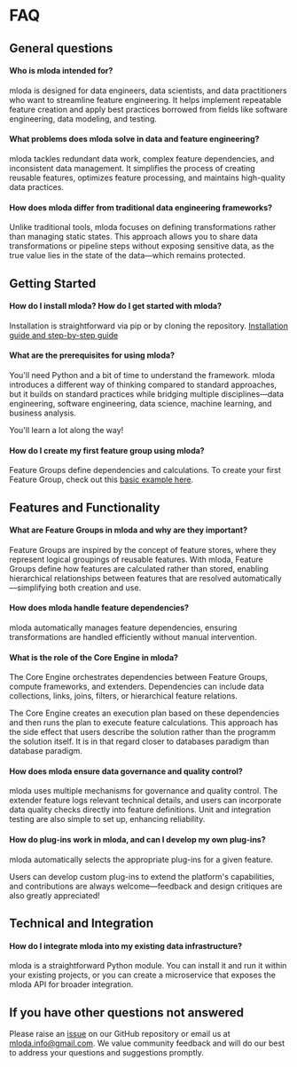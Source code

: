 # FAQ

## General questions

#### Who is mloda intended for? 

mloda is designed for data engineers, data scientists, and data practitioners who want to streamline feature engineering. It helps implement repeatable feature creation and apply best practices borrowed from fields like software engineering, data modeling, and testing.

#### What problems does mloda solve in data and feature engineering? 

mloda tackles redundant data work, complex feature dependencies, and inconsistent data management. It simplifies the process of creating reusable features, optimizes feature processing, and maintains high-quality data practices.

#### How does mloda differ from traditional data engineering frameworks? 

Unlike traditional tools, mloda focuses on defining transformations rather than managing static states. This approach allows you to share data transformations or pipeline steps without exposing sensitive data, as the true value lies in the state of the data—which remains protected.

## Getting Started

#### How do I install mloda? How do I get started with mloda?

Installation is straightforward via pip or by cloning the repository. [Installation guide and step-by-step guide](https://tomkaltofen.github.io/mloda/chapter1/installation/)

#### What are the prerequisites for using mloda? 

You'll need Python and a bit of time to understand the framework. mloda introduces a different way of thinking compared to standard approaches, but it builds on standard practices while bridging multiple disciplines—data engineering, software engineering, data science, machine learning, and business analysis. 

You'll learn a lot along the way!

#### How do I create my first feature group using mloda? 

Feature Groups define dependencies and calculations. To create your first Feature Group, check out this [basic example here](https://tomkaltofen.github.io/mloda/chapter1/feature-groups/).

## Features and Functionality

#### What are Feature Groups in mloda and why are they important? 

Feature Groups are inspired by the concept of feature stores, where they represent logical groupings of reusable features. With mloda, Feature Groups define how features are calculated rather than stored, enabling hierarchical relationships between features that are resolved automatically—simplifying both creation and use.

#### How does mloda handle feature dependencies? 

mloda automatically manages feature dependencies, ensuring transformations are handled efficiently without manual intervention.

#### What is the role of the Core Engine in mloda? 

The Core Engine orchestrates dependencies between Feature Groups, compute frameworks, and extenders. Dependencies can include data collections, links, joins, filters, or hierarchical feature relations. 

The Core Engine creates an execution plan based on these dependencies and then runs the plan to execute feature calculations. This approach has the side effect that users describe the solution rather than the programm the solution itself. It is in that regard closer to databases paradigm than database paradigm.

#### How does mloda ensure data governance and quality control? 

mloda uses multiple mechanisms for governance and quality control. The extender feature logs relevant technical details, and users can incorporate data quality checks directly into feature definitions. Unit and integration testing are also simple to set up, enhancing reliability.

#### How do plug-ins work in mloda, and can I develop my own plug-ins?

mloda automatically selects the appropriate plug-ins for a given feature. 

Users can develop custom plug-ins to extend the platform's capabilities, and contributions are always welcome—feedback and design critiques are also greatly appreciated!

## Technical and Integration

#### How do I integrate mloda into my existing data infrastructure? 

mloda is a straightforward Python module. You can install it and run it within your existing projects, or you can create a microservice that exposes the mloda API for broader integration.

## If you have other questions not answered

Please raise an [issue](https://github.com/TomKaltofen/mloda/issues/) on our GitHub repository or email us at [mloda.info@gmail.com](mailto:mloda.info@gmail.com). We value community feedback and will do our best to address your questions and suggestions promptly.



